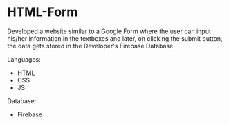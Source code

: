 # HTML-Form
Developed a website similar to a Google Form where the user can input his/her information in the textboxes and later, on clicking the submit button, the data gets stored in the Developer's Firebase Database.

Languages:
- HTML
- CSS
- JS
 
Database:
- Firebase
